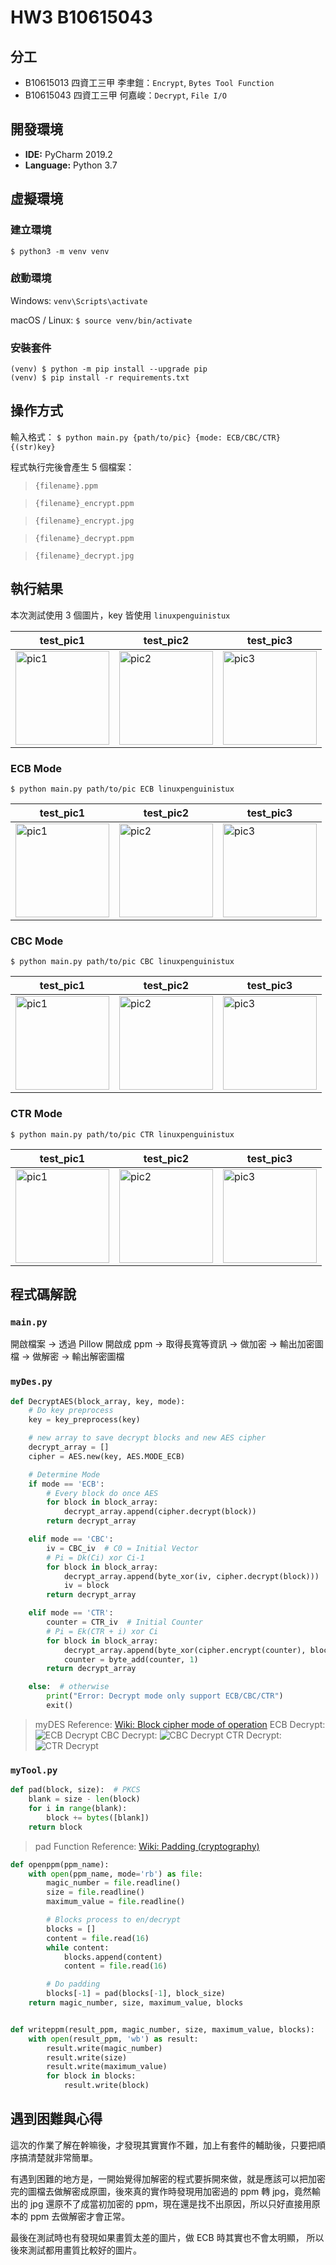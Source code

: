 # HW3 B10615043

## 分工

* B10615013 四資工三甲 李聿鎧：`Encrypt`, `Bytes Tool Function`
* B10615043 四資工三甲 何嘉峻：`Decrypt`, `File I/O`

## 開發環境
+ **IDE:** PyCharm 2019.2
+ **Language:** Python 3.7

## 虛擬環境

### 建立環境
`$ python3 -m venv venv`
### 啟動環境
Windows: `venv\Scripts\activate`

macOS / Linux: `$ source venv/bin/activate`

### 安裝套件
```
(venv) $ python -m pip install --upgrade pip
(venv) $ pip install -r requirements.txt
```

## 操作方式

輸入格式： `$ python main.py {path/to/pic} {mode: ECB/CBC/CTR} {(str)key}`

程式執行完後會產生 5 個檔案：
>   `{filename}.ppm`

>   `{filename}_encrypt.ppm`

>   `{filename}_encrypt.jpg`

>   `{filename}_decrypt.ppm`

>   `{filename}_decrypt.jpg`

## 執行結果
本次測試使用 3 個圖片，key 皆使用 `linuxpenguinistux`

| test_pic1 | test_pic2 | test_pic3 |
| -------- | -------- | -------- |
| <img src="https://i.imgur.com/OCxrS01.png" height="150" alt="pic1"> | <img src="https://i.imgur.com/Rewfo8e.jpg" height="150" alt="pic2"> | <img src="https://i.imgur.com/asGrPx9.jpg" height="150" alt="pic3"> |

### ECB Mode
`$ python main.py path/to/pic ECB linuxpenguinistux`

| test_pic1 | test_pic2 | test_pic3 |
| -------- | -------- | -------- |
| <img src="https://i.imgur.com/ZAtKWS1.jpg" height="150" alt="pic1"> | <img src="https://i.imgur.com/W1ovJAU.jpg" height="150" alt="pic2"> | <img src="https://i.imgur.com/k6NiBwg.jpg" height="150" alt="pic3"> |

### CBC Mode
`$ python main.py path/to/pic CBC linuxpenguinistux`

| test_pic1 | test_pic2 | test_pic3 |
| -------- | -------- | -------- |
| <img src="https://i.imgur.com/fso07SG.jpg" height="150" alt="pic1">|<img src="https://i.imgur.com/6WkuR79.jpg" height="150" alt="pic2">|<img src="https://i.imgur.com/V5lES2s.jpg" height="150" alt="pic3">|

### CTR Mode
`$ python main.py path/to/pic CTR linuxpenguinistux`

| test_pic1 | test_pic2 | test_pic3 |
| -------- | -------- | -------- |
| <img src="https://i.imgur.com/fUqdmVQ.jpg" height="150" alt="pic1">|<img src="https://i.imgur.com/xX73kOI.jpg" height="150" alt="pic2">|<img src="https://i.imgur.com/EAI6oHV.jpg" height="150" alt="pic3">|

## 程式碼解說

### `main.py`
開啟檔案 → 透過 Pillow 開啟成 ppm → 取得長寬等資訊 → 做加密 → 輸出加密圖檔 → 做解密 → 輸出解密圖檔

### `myDes.py`

``` python
def DecryptAES(block_array, key, mode):
    # Do key preprocess
    key = key_preprocess(key)

    # new array to save decrypt blocks and new AES cipher
    decrypt_array = []
    cipher = AES.new(key, AES.MODE_ECB)

    # Determine Mode
    if mode == 'ECB':
        # Every block do once AES
        for block in block_array:
            decrypt_array.append(cipher.decrypt(block))
        return decrypt_array

    elif mode == 'CBC':
        iv = CBC_iv  # C0 = Initial Vector
        # Pi = Dk(Ci) xor Ci-1
        for block in block_array:
            decrypt_array.append(byte_xor(iv, cipher.decrypt(block)))
            iv = block
        return decrypt_array

    elif mode == 'CTR':
        counter = CTR_iv  # Initial Counter
        # Pi = Ek(CTR + i) xor Ci
        for block in block_array:
            decrypt_array.append(byte_xor(cipher.encrypt(counter), block))
            counter = byte_add(counter, 1)
        return decrypt_array

    else:  # otherwise
        print("Error: Decrypt mode only support ECB/CBC/CTR")
        exit()
```

> myDES Reference: [Wiki: Block cipher mode of operation](https://en.wikipedia.org/wiki/Block_cipher_mode_of_operation) 
> ECB Decrypt: ![ECB Decrypt](https://upload.wikimedia.org/wikipedia/commons/thumb/e/e6/ECB_decryption.svg/1202px-ECB_decryption.svg.png)
> CBC Decrypt: ![CBC Decrypt](https://upload.wikimedia.org/wikipedia/commons/thumb/2/2a/CBC_decryption.svg/2880px-CBC_decryption.svg.png)
> CTR Decrypt: ![CTR Decrypt](https://upload.wikimedia.org/wikipedia/commons/thumb/3/3c/CTR_decryption_2.svg/1202px-CTR_decryption_2.svg.png)

### `myTool.py`
``` python
def pad(block, size):  # PKCS
    blank = size - len(block)
    for i in range(blank):
        block += bytes([blank])
    return block
```
> pad Function Reference: [Wiki: Padding (cryptography)](https://en.wikipedia.org/wiki/Padding_(cryptography))
``` python
def openppm(ppm_name):
    with open(ppm_name, mode='rb') as file:
        magic_number = file.readline()
        size = file.readline()
        maximum_value = file.readline()

        # Blocks process to en/decrypt
        blocks = []
        content = file.read(16)
        while content:
            blocks.append(content)
            content = file.read(16)

        # Do padding
        blocks[-1] = pad(blocks[-1], block_size)
    return magic_number, size, maximum_value, blocks


def writeppm(result_ppm, magic_number, size, maximum_value, blocks):
    with open(result_ppm, 'wb') as result:
        result.write(magic_number)
        result.write(size)
        result.write(maximum_value)
        for block in blocks:
            result.write(block)
```
## 遇到困難與心得

這次的作業了解在幹嘛後，才發現其實實作不難，加上有套件的輔助後，只要把順序搞清楚就非常簡單。

有遇到困難的地方是，一開始覺得加解密的程式要拆開來做，就是應該可以把加密完的圖檔去做解密成原圖，後來真的實作時發現用加密過的 ppm 轉 jpg，竟然輸出的 jpg 還原不了成當初加密的 ppm，現在還是找不出原因，所以只好直接用原本的 ppm 去做解密才會正常。

最後在測試時也有發現如果畫質太差的圖片，做 ECB 時其實也不會太明顯，
所以後來測試都用畫質比較好的圖片。
